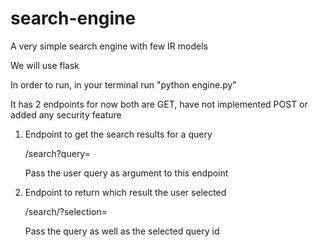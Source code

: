 # search-engine
A very simple search engine with few IR models

We will use flask

In order to run, in your terminal run "python engine.py"

It has 2 endpoints for now both are GET, have not implemented POST or added any security feature

1. Endpoint to get the search results for a query

    /search?query=<query>

    Pass the user query as argument to this endpoint

2. Endpoint to return which result the user selected

    /search/<query>?selection=<selected query id>

    Pass the query as well as the selected query id